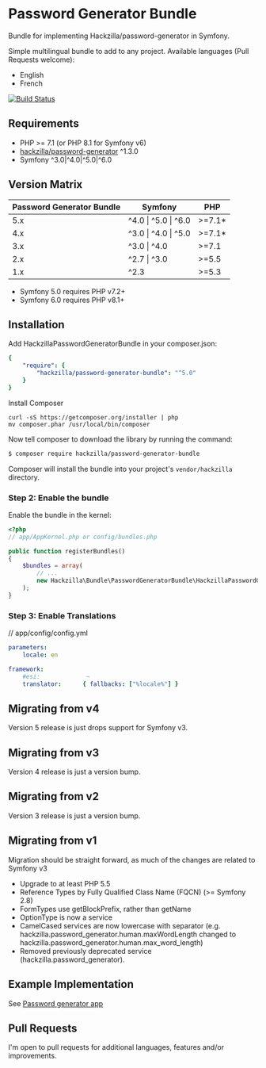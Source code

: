 Password Generator Bundle
=========================

Bundle for implementing Hackzilla/password-generator in Symfony.

Simple multilingual bundle to add to any project. Available languages (Pull Requests welcome):

* English
* French

[![Build Status](https://travis-ci.org/hackzilla/password-generator-bundle.png?branch=master)](https://travis-ci.org/hackzilla/password-generator-bundle)

Requirements
------------

* PHP >= 7.1 (or PHP 8.1 for Symfony v6)
* [hackzilla/password-generator](https://github.com/hackzilla/password-generator) ^1.3.0
* Symfony ^3.0|^4.0|^5.0|^6.0


Version Matrix
--------------

| Password Generator Bundle | Symfony                      | PHP    |
|---------------------------|------------------------------|--------|
| 5.x                       | ^4.0 &#124; ^5.0 &#124; ^6.0 | >=7.1* |
| 4.x                       | ^3.0 &#124; ^4.0 &#124; ^5.0 | >=7.1* |
| 3.x                       | ^3.0 &#124; ^4.0             | >=7.1  |
| 2.x                       | ^2.7 &#124; ^3.0             | >=5.5  |
| 1.x                       | ^2.3                         | >=5.3  |

* Symfony 5.0 requires PHP v7.2+
* Symfony 6.0 requires PHP v8.1+

Installation
------------

Add HackzillaPasswordGeneratorBundle in your composer.json:

```yaml
{
    "require": {
        "hackzilla/password-generator-bundle": "^5.0"
    }
}
```

Install Composer

```
curl -sS https://getcomposer.org/installer | php
mv composer.phar /usr/local/bin/composer
```

Now tell composer to download the library by running the command:

``` bash
$ composer require hackzilla/password-generator-bundle
```

Composer will install the bundle into your project's `vendor/hackzilla` directory.

### Step 2: Enable the bundle

Enable the bundle in the kernel:

``` php
<?php
// app/AppKernel.php or config/bundles.php

public function registerBundles()
{
    $bundles = array(
        // ...
        new Hackzilla\Bundle\PasswordGeneratorBundle\HackzillaPasswordGeneratorBundle(),
    );
}
```

### Step 3: Enable Translations

// app/config/config.yml
```yaml
parameters:
    locale: en

framework:
    #esi:             ~
    translator:      { fallbacks: ["%locale%"] }
```

Migrating from v4
-----------------

Version 5 release is just drops support for Symfony v3.

Migrating from v3
-----------------

Version 4 release is just a version bump.

Migrating from v2
-----------------

Version 3 release is just a version bump.


Migrating from v1
-----------------

Migration should be straight forward, as much of the changes are related to Symfony v3

* Upgrade to at least PHP 5.5
* Reference Types by Fully Qualified Class Name (FQCN) (>= Symfony 2.8)
* FormTypes use getBlockPrefix, rather than getName
* OptionType is now a service
* CamelCased services are now lowercase with separator (e.g. hackzilla.password_generator.human.maxWordLength changed to hackzilla.password_generator.human.max_word_length)
* Removed previously deprecated service (hackzilla.password_generator).

Example Implementation
----------------------

See [Password generator app](https://github.com/hackzilla/password-generator-app)


Pull Requests
-------------

I'm open to pull requests for additional languages, features and/or improvements.
